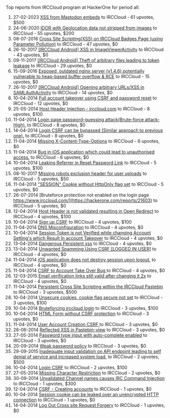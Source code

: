 Top reports from IRCCloud program at HackerOne for period all:

1. 27-02-2023 [XSS from Mastodon embeds](https://hackerone.com/reports/1887917) to IRCCloud - 61 upvotes, $500
2. 24-06-2020 [IDOR with Geolocation data not stripped from images](https://hackerone.com/reports/906907) to IRCCloud - 55 upvotes, $200
3. 08-07-2016 [Cross Site Scripting(XSS) on IRCCloud Badges Page (using Parameter Pollution)](https://hackerone.com/reports/150083) to IRCCloud - 47 upvotes, $0
4. 26-10-2017 [[IRCCloud Android] XSS in ImageViewerActivity](https://hackerone.com/reports/283063) to IRCCloud - 43 upvotes, $0
5. 09-11-2017 [[IRCCloud Android] Theft of arbitrary files leading to token leakage](https://hackerone.com/reports/288955) to IRCCloud - 29 upvotes, $0
6. 15-09-2016 [Exposed, outdated nginx server (v1.4.6) potentially vulnerable to heap-based buffer overflow & RCE](https://hackerone.com/reports/168485) to IRCCloud - 15 upvotes, $0
7. 26-10-2017 [[IRCCloud Android] Opening arbitrary URLs/XSS in SAMLAuthActivity](https://hackerone.com/reports/283058) to IRCCloud - 14 upvotes, $0
8. 10-04-2014 [Full account takeover using CSRF and password reset](https://hackerone.com/reports/6910) to IRCCloud - 12 upvotes, $0
9. 25-05-2014 [Host Header Injection - irccloud.com](https://hackerone.com/reports/13286) to IRCCloud - 8 upvotes, $100
10. 11-04-2014 [Login page password-guessing attack(Brute-force attack-High).](https://hackerone.com/reports/7226) to IRCCloud - 8 upvotes, $0
11. 14-04-2014 [Login CSRF can be bypassed (Similar approach to previous one).](https://hackerone.com/reports/7531) to IRCCloud - 8 upvotes, $0
12. 11-04-2014 [Missing X-Content-Type-Options](https://hackerone.com/reports/6935) to IRCCloud - 6 upvotes, $0
13. 11-04-2014 [Bug in iOS application which could lead to unauthorised access.](https://hackerone.com/reports/7036) to IRCCloud - 6 upvotes, $0
14. 10-04-2014 [Leaking Referrer in Reset Password Link](https://hackerone.com/reports/6884) to IRCCloud - 5 upvotes, $100
15. 08-10-2017 [Missing robots exclusion header for user uploads](https://hackerone.com/reports/275443) to IRCCloud - 5 upvotes, $50
16. 11-04-2014 ["SESSION"  Cookie without HttpOnly flag set](https://hackerone.com/reports/7033) to IRCCloud - 5 upvotes, $0
17. 26-07-2014 [Bruteforce protection not enabled on the login page https://www.irccloud.com/](https://hackerone.com/reports/21603) to IRCCloud - 5 upvotes, $0
18. 12-04-2014 [Host Header is not validated resulting in Open Redirect](https://hackerone.com/reports/7357) to IRCCloud - 4 upvotes, $100
19. 10-04-2014 [Sign up CSRF](https://hackerone.com/reports/6872) to IRCCloud - 4 upvotes, $100
20. 11-04-2014 [DNS Misconfiguration](https://hackerone.com/reports/7085) to IRCCloud - 4 upvotes, $0
21. 10-04-2014 [Session Token is not Verified while changing Account Setting's which Result In account Takeover](https://hackerone.com/reports/6907) to IRCCloud - 4 upvotes, $0
22. 13-04-2014 [Dangerous Persistent xss](https://hackerone.com/reports/7441) to IRCCloud - 4 upvotes, $0
23. 13-04-2014 [Unwanted Spamming Using CSRF [LOGGED IN USER]](https://hackerone.com/reports/7436) to IRCCloud - 4 upvotes, $0
24. 11-04-2014 [iOS application does not destroy session upon logout.](https://hackerone.com/reports/7041) to IRCCloud - 4 upvotes, $0
25. 11-04-2014 [CSRF to Account Take Over Bug ](https://hackerone.com/reports/7116) to IRCCloud - 4 upvotes, $0
26. 12-03-2015 [Email verification links still valid after changing it 2x](https://hackerone.com/reports/51166) to IRCCloud - 4 upvotes, $0
27. 11-04-2014 [Persistent Cross Site Scripting within the IRCCloud Pastebin ](https://hackerone.com/reports/7121) to IRCCloud - 3 upvotes, $500
28. 10-04-2014 [Unsecure cookies, cookie flag secure not set](https://hackerone.com/reports/6877) to IRCCloud - 3 upvotes, $100
29. 10-04-2014 [Bruteforcing irccloud login](https://hackerone.com/reports/6883) to IRCCloud - 3 upvotes, $100
30. 10-04-2014 [HTML Form without CSRF protection](https://hackerone.com/reports/6888) to IRCCloud - 3 upvotes, $0
31. 11-04-2014 [ User Account Creation CSRF ](https://hackerone.com/reports/7051) to IRCCloud - 3 upvotes, $0
32. 26-06-2014 [Reflected XSS in Pastebin-view](https://hackerone.com/reports/17540) to IRCCloud - 3 upvotes, $0
33. 27-05-2014 [Password type input with auto-complete enabled](https://hackerone.com/reports/13628) to IRCCloud - 3 upvotes, $0
34. 20-09-2014 [Weak password policy](https://hackerone.com/reports/28703) to IRCCloud - 3 upvotes, $0
35. 29-09-2015 [Inadequate input validation on API endpoint leading to self denial of service and increased system load.](https://hackerone.com/reports/90912) to IRCCloud - 2 upvotes, $500
36. 10-04-2014 [Login CSRF](https://hackerone.com/reports/6871) to IRCCloud - 2 upvotes, $100
37. 27-05-2014 [Missing Character Restriction](https://hackerone.com/reports/13634) to IRCCloud - 2 upvotes, $0
38. 30-09-2014 [Unvalidated Channel names causes IRC Command Injection](https://hackerone.com/reports/29480) to IRCCloud - 1 upvotes, $300
39. 12-04-2014 [CSRF - Creating accounts](https://hackerone.com/reports/7332) to IRCCloud - 1 upvotes, $0
40. 10-04-2014 [Session cookie can be leaked over an unencrypted HTTP connection](https://hackerone.com/reports/6927) to IRCCloud - 1 upvotes, $0
41. 14-04-2014 [Log Out Cross site Request Forgery](https://hackerone.com/reports/7516) to IRCCloud - 1 upvotes, $0
